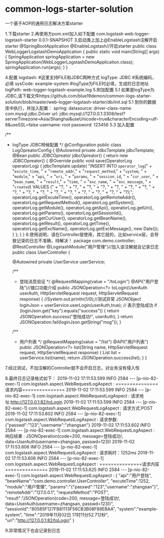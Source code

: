 # common-logs-starter-solution
一个基于AOP的通用日志解决方案starter

1.下载starter
2.再使用方pom.xml加入如下配置
<dependency>
			<groupId>com.logstash</groupId>
			<artifactId>web-logger-logstash-starter</artifactId>
			<version>0.0.1-SNAPSHOT</version>
</dependency>
3.启动类上加上@EnableLogstash注解开启starter
@SpringBootApplication
@EnableLogstash//开启starter
public class WebLoggerLogstashDemoApplication {
	public static void main(String[] args) {
		SpringApplication springApplication = new SpringApplication(WebLoggerLogstashDemoApplication.class);
		springApplication.run(args);
	}
}

4.配置
logstash:
  #这里支持FILE和JDBC两种方式
  logType: JDBC
  #系统编码，必填
  sysCode: example-system
  #logType为FILE时必填，生成的日志地址
  logPath: web-logger-logstash-example.log
5.附加配置
 5.1 如果是logType为JDBC,请下载文件https://github.com/blue19demon/common-logs-starter-solution/blob/master/web-logger-logstash-starter/db/init.sql
 5.1 到你的数据库中执行，并加入配置：
 spring:
  datasource:
    driver-class-name: com.mysql.jdbc.Driver
    url: jdbc:mysql://127.0.0.1:3308/test?serverTimezone=Asia/Shanghai&useUnicode=true&characterEncoding=utf-8&useSSL=false
    username: root
    password: 123456
 5.3 加入配置
 
/**
 * logType JDBC時候配置
 */
@Configuration
public class LogOpreatorConfig {
	@Autowired
	private JdbcTemplate jdbcTemplate;
	@Bean
	public JDBCOpreator jdbcOpreator() {
		return new JDBCOpreator() {
			@Override
			public void save(OperatorLog operatorLog) {
				jdbcTemplate.update(
						"INSERT INTO `operator_log`("
						+ "`excute_time`, "
						+ "`remote_addr`,"
						+ "`request_method`,"
						+ "`system`, "
						+ "`module`,"
						+ "`api`, "
						+ "`uri`, "
						+ "`params`, "
						+ "`session_id`, "
						+ "`cur_user`, "
						+ "`bean_name`, "
						+ "`result`,"
						+ "`time`, "
						+ "`exc_name`, "
						+ "`exc_message`, "
						+ "`created`) VALUES ("
						+ "?, "
						+ "?, "
						+ "?, "
						+ "?, "
						+ "?, "
						+ "?, "
						+ "?, "
						+ "?, "
						+ "?, "
						+ "?, "
						+ "?, "
						+ "?, "
						+ "?, "
						+ "?, "
						+ "?, "
						+ "?);",
						operatorLog.getExcuteTime(),
						operatorLog.getRemoteAddr(),
						operatorLog.getRequestMethod(),
						operatorLog.getSystem(),
						operatorLog.getModule(),
						operatorLog.getApi(),
						operatorLog.getUri(),
						operatorLog.getParams(),
						operatorLog.getSessionId(),
						operatorLog.getCurUser(),
						operatorLog.getBeanName(),
						operatorLog.getResult(),
						operatorLog.getTime(),
						operatorLog.getExcName(),
						operatorLog.getExcMessage(),
						new Date());
			}
		};
	}
}
 6.使用说明，请在Controller层使用，其它层的，比如service层，会导致记录的日志不准确，待解决！
package com.demo.controller;
@RestController
@LogstashModule("用户管理")//加入该注解就会记录日志
public class UserController {

	@Autowired
	private UserService userService;

	/**
	 * 登陆消息验证
	 */
	@RequestMapping(value = "/toLogin")
	@API("用户登陆")//接口功能介绍
	public JSONOperation<?> toLogin(UserAuth userAuth, HttpServletRequest request, HttpServletRequest response) {
		//System.out.println(1/0);//测试异常
		JSONObject loginJson = userService.userLogin(userAuth,true);
		// 表示登陆成功
		if (loginJson.get("key").equals("success")) {
			return JSONOperation.success("登陆成功!", userAuth);
		}
		return JSONOperation.fail(loginJson.getString("msg"));
	}
	
	/**
	 * 用户列表
	 */
	@RequestMapping(value = "/list")
	@API("用户列表")
	public JSONOperation<?> list(String name, HttpServletRequest request, HttpServletRequest response) {
		List<UserAuth> list = userService.list(name);
		return JSONOperation.success(list);
	}
}

7.经过测试，不加注解的Controller就不会开启日志，对业务没有侵入性


8.最终日志记录格式如下：
2019-11-02 17:11:53.599  INFO 2584 --- [p-nio-82-exec-1] com.logstash.aspect.WebRequestLogAspect  : ===============请求内容===============
2019-11-02 17:11:53.599  INFO 2584 --- [p-nio-82-exec-1] com.logstash.aspect.WebRequestLogAspect  : 请求地址:http://127.0.0.1:82/toLogin
2019-11-02 17:11:53.599  INFO 2584 --- [p-nio-82-exec-1] com.logstash.aspect.WebRequestLogAspect  : 请求方式:POST
2019-11-02 17:11:53.602  INFO 2584 --- [p-nio-82-exec-1] com.logstash.aspect.WebRequestLogAspect  : 请求参数:{"passwd":"123","username":"zhangsan"}
2019-11-02 17:11:53.602  INFO 2584 --- [p-nio-82-exec-1] com.logstash.aspect.WebRequestLogAspect  : 响应结果 : JSONOperation(code=200, message=登陆成功!, data=UserAuth(username=zhangsan, passwd=123))
2019-11-02 17:11:53.606  INFO 2584 --- [p-nio-82-exec-1] com.logstash.aspect.WebRequestLogAspect  : 请求耗时：1252ms
2019-11-02 17:11:53.606  INFO 2584 --- [p-nio-82-exec-1] com.logstash.aspect.WebRequestLogAspect  : ===============请求内容===============
2019-11-02 17:11:53.625  INFO 2584 --- [p-nio-82-exec-1] com.logstash.aspect.WebRequestLogAspect  : {
	"api":"用户登陆",
	"beanName":"com.demo.controller.UserController",
	"excuteTime":1252,
	"module":"用户管理",
	"params":"{\"passwd\":\"123\",\"username\":\"zhangsan\"}",
	"remoteAddr":"127.0.0.1",
	"requestMethod":"POST",
	"result":"JSONOperation(code=200, message=登陆成功!, data=UserAuth(username=zhangsan, passwd=123))",
	"sessionId":"80585F127FB81113F56CB3B08F89EBAA",
	"system":"example-system",
	"time":"2019年11月02日 17时11分52.712秒",
	"uri":"http://127.0.0.1:82/toLogin"
}

 9.异常情况下也会记录到日志

